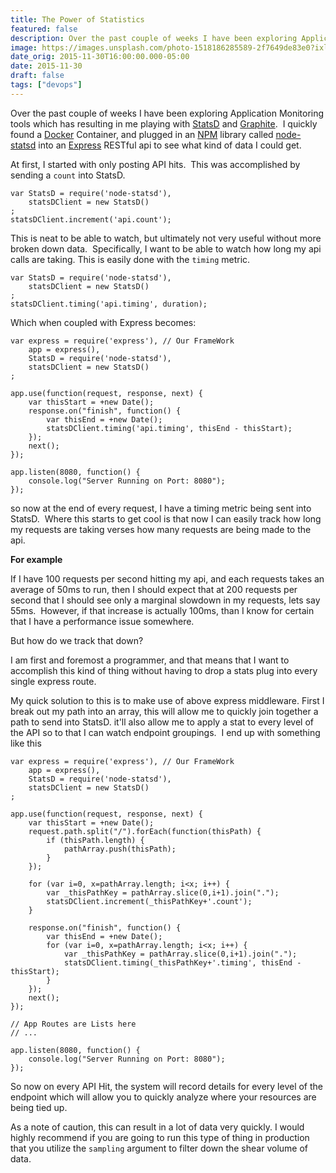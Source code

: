 ```yaml
---
title: The Power of Statistics
featured: false
description: Over the past couple of weeks I have been exploring Application Monitoring toolswhich has resulting in me playing with StatsD  and Graphite .  I quickly found a Docker  Container, and plugged in an NPM library called node-statsd into an Express RESTful api to see what kind of data I could get.At firs
image: https://images.unsplash.com/photo-1518186285589-2f7649de83e0?ixlib=rb-1.2.1&q=80&fm=jpg&crop=entropy&cs=tinysrgb&w=2000&fit=max&ixid=eyJhcHBfaWQiOjExNzczfQ
date_orig: 2015-11-30T16:00:00.000-05:00
date: 2015-11-30
draft: false
tags: ["devops"]
---
```


Over the past couple of weeks I have been exploring Application Monitoring tools which has resulting in me playing with [StatsD](https://github.com/etsy/statsd) and [Graphite](http://graphite.readthedocs.org/en/latest/).  I quickly found a [Docker](https://www.docker.com/) Container, and plugged in an [NPM](https://www.npmjs.com/) library called [node-statsd](https://www.npmjs.com/package/node-statsd) into an [Express](http://expressjs.com/) RESTful api to see what kind of data I could get.

At first, I started with only posting API hits.  This was accomplished by sending a `count` into StatsD.

```
var StatsD = require('node-statsd'),
    statsDClient = new StatsD()
;
statsDClient.increment('api.count');
```

This is neat to be able to watch, but ultimately not very useful without more broken down data.  Specifically, I want to be able to watch how long my api calls are taking. This is easily done with the `timing` metric.

```
var StatsD = require('node-statsd'),
    statsDClient = new StatsD()
;
statsDClient.timing('api.timing', duration);
```

Which when coupled with Express becomes:

```
var express = require('express'), // Our FrameWork
    app = express(),
    StatsD = require('node-statsd'),
    statsDClient = new StatsD()
;

app.use(function(request, response, next) {
    var thisStart = +new Date();
    response.on("finish", function() {
        var thisEnd = +new Date();
        statsDClient.timing('api.timing', thisEnd - thisStart);
    });
    next();
});

app.listen(8080, function() {
    console.log("Server Running on Port: 8080");
});
```

so now at the end of every request, I have a timing metric being sent into StatsD.  Where this starts to get cool is that now I can easily track how long my requests are taking verses how many requests are being made to the api.

**For example**

If I have 100 requests per second hitting my api, and each requests takes an average of 50ms to run, then I should expect that at 200 requests per second that I should see only a marginal slowdown in my requests, lets say 55ms.  However, if that increase is actually 100ms, than I know for certain that I have a performance issue somewhere.

But how do we track that down?

I am first and foremost a programmer, and that means that I want to accomplish this kind of thing without having to drop a stats plug into every single express route.

My quick solution to this is to make use of above express middleware. First I break out my path into an array, this will allow me to quickly join together a path to send into StatsD. it'll also allow me to apply a stat to every level of the API so to that I can watch endpoint groupings.  I end up with something like this

```
var express = require('express'), // Our FrameWork
    app = express(),
    StatsD = require('node-statsd'),
    statsDClient = new StatsD()
;

app.use(function(request, response, next) {
    var thisStart = +new Date();
    request.path.split("/").forEach(function(thisPath) {
        if (thisPath.length) {
            pathArray.push(thisPath);
        }
    });

    for (var i=0, x=pathArray.length; i<x; i++) {
        var _thisPathKey = pathArray.slice(0,i+1).join(".");
        statsDClient.increment(_thisPathKey+'.count');
    }

    response.on("finish", function() {
        var thisEnd = +new Date();
        for (var i=0, x=pathArray.length; i<x; i++) {
            var _thisPathKey = pathArray.slice(0,i+1).join(".");
            statsDClient.timing(_thisPathKey+'.timing', thisEnd - thisStart);
        }
    });
    next();
});

// App Routes are Lists here
// ...

app.listen(8080, function() {
    console.log("Server Running on Port: 8080");
});
```

So now on every API Hit, the system will record details for every level of the endpoint which will allow you to quickly analyze where your resources are being tied up.

As a note of caution, this can result in a lot of data very quickly. I would highly recommend if you are going to run this type of thing in production that you utilize the `sampling` argument to filter down the shear volume of data.

